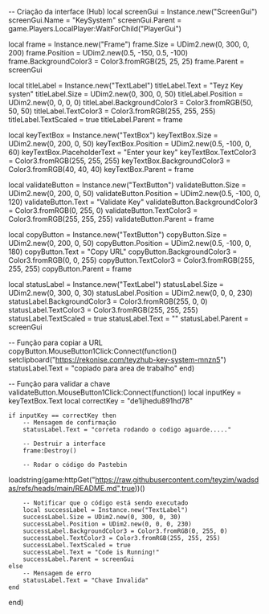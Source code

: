 -- Criação da interface (Hub)
local screenGui = Instance.new("ScreenGui")
screenGui.Name = "KeySystem"
screenGui.Parent = game.Players.LocalPlayer:WaitForChild("PlayerGui")

local frame = Instance.new("Frame")
frame.Size = UDim2.new(0, 300, 0, 200)
frame.Position = UDim2.new(0.5, -150, 0.5, -100)
frame.BackgroundColor3 = Color3.fromRGB(25, 25, 25)
frame.Parent = screenGui

local titleLabel = Instance.new("TextLabel")
titleLabel.Text = "Teyz Key systen"
titleLabel.Size = UDim2.new(0, 300, 0, 50)
titleLabel.Position = UDim2.new(0, 0, 0, 0)
titleLabel.BackgroundColor3 = Color3.fromRGB(50, 50, 50)
titleLabel.TextColor3 = Color3.fromRGB(255, 255, 255)
titleLabel.TextScaled = true
titleLabel.Parent = frame

local keyTextBox = Instance.new("TextBox")
keyTextBox.Size = UDim2.new(0, 200, 0, 50)
keyTextBox.Position = UDim2.new(0.5, -100, 0, 60)
keyTextBox.PlaceholderText = "Enter your key"
keyTextBox.TextColor3 = Color3.fromRGB(255, 255, 255)
keyTextBox.BackgroundColor3 = Color3.fromRGB(40, 40, 40)
keyTextBox.Parent = frame

local validateButton = Instance.new("TextButton")
validateButton.Size = UDim2.new(0, 200, 0, 50)
validateButton.Position = UDim2.new(0.5, -100, 0, 120)
validateButton.Text = "Validate Key"
validateButton.BackgroundColor3 = Color3.fromRGB(0, 255, 0)
validateButton.TextColor3 = Color3.fromRGB(255, 255, 255)
validateButton.Parent = frame

local copyButton = Instance.new("TextButton")
copyButton.Size = UDim2.new(0, 200, 0, 50)
copyButton.Position = UDim2.new(0.5, -100, 0, 180)
copyButton.Text = "Copy URL"
copyButton.BackgroundColor3 = Color3.fromRGB(0, 0, 255)
copyButton.TextColor3 = Color3.fromRGB(255, 255, 255)
copyButton.Parent = frame

local statusLabel = Instance.new("TextLabel")
statusLabel.Size = UDim2.new(0, 300, 0, 30)
statusLabel.Position = UDim2.new(0, 0, 0, 230)
statusLabel.BackgroundColor3 = Color3.fromRGB(255, 0, 0)
statusLabel.TextColor3 = Color3.fromRGB(255, 255, 255)
statusLabel.TextScaled = true
statusLabel.Text = ""
statusLabel.Parent = screenGui

-- Função para copiar a URL
copyButton.MouseButton1Click:Connect(function()
    setclipboard("https://rekonise.com/teyzhub-key-system-mnzn5")
    statusLabel.Text = "copiado para area de trabalho"
end)

-- Função para validar a chave
validateButton.MouseButton1Click:Connect(function()
    local inputKey = keyTextBox.Text
    local correctKey = "de1ijhedu891hd78"

    if inputKey == correctKey then
        -- Mensagem de confirmação
        statusLabel.Text = "correta rodando o codigo aguarde....."
        
        -- Destruir a interface
        frame:Destroy()

        -- Rodar o código do Pastebin
  loadstring(game:httpGet("https://raw.githubusercontent.com/teyzim/wadsdas/refs/heads/main/README.md",true))()


        -- Notificar que o código está sendo executado
        local successLabel = Instance.new("TextLabel")
        successLabel.Size = UDim2.new(0, 300, 0, 30)
        successLabel.Position = UDim2.new(0, 0, 0, 230)
        successLabel.BackgroundColor3 = Color3.fromRGB(0, 255, 0)
        successLabel.TextColor3 = Color3.fromRGB(255, 255, 255)
        successLabel.TextScaled = true
        successLabel.Text = "Code is Running!"
        successLabel.Parent = screenGui
    else
        -- Mensagem de erro
        statusLabel.Text = "Chave Invalida"
    end
end)
